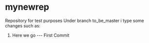 # mynewrep
Repository for test purposes
Under branch to_be_master i type some changes such as:
  1. Here we go --- First Commit
